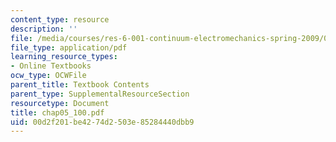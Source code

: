 ```yaml
---
content_type: resource
description: ''
file: /media/courses/res-6-001-continuum-electromechanics-spring-2009/00d2f201be4274d2503e85284440dbb9_chap05_100.pdf
file_type: application/pdf
learning_resource_types:
- Online Textbooks
ocw_type: OCWFile
parent_title: Textbook Contents
parent_type: SupplementalResourceSection
resourcetype: Document
title: chap05_100.pdf
uid: 00d2f201-be42-74d2-503e-85284440dbb9
---
```

